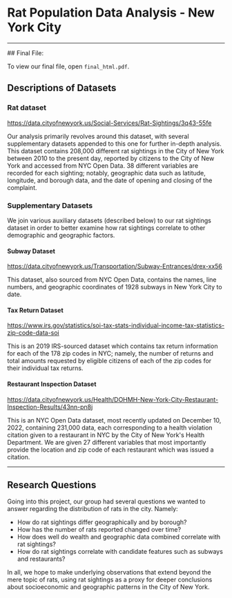 # Rat Population Data Analysis - New York City

<hr>
## Final File: 

To view our final file, open `final_html.pdf`. 

## Descriptions of Datasets

### Rat dataset

https://data.cityofnewyork.us/Social-Services/Rat-Sightings/3q43-55fe

Our analysis primarily revolves around this dataset, with several supplementary datasets appended to this one for further in-depth analysis. This dataset contains 208,000 different rat sightings in the City of New York between 2010 to the present day, reported by citizens to the City of New York and accessed from NYC Open Data. 38 different variables are recorded for each sighting; notably, geographic data such as latitude, longitude, and borough data, and the date of opening and closing of the complaint. 

### Supplementary Datasets

We join various auxiliary datasets (described below) to our rat sightings dataset in order to better examine how rat sightings correlate to other demographic and geographic factors.

#### Subway Dataset

https://data.cityofnewyork.us/Transportation/Subway-Entrances/drex-xx56

This dataset, also sourced from NYC Open Data, contains the names, line numbers, and geographic coordinates of 1928 subways in New York City to date.

#### Tax Return Dataset

https://www.irs.gov/statistics/soi-tax-stats-individual-income-tax-statistics-zip-code-data-soi

This is an 2019 IRS-sourced dataset which contains tax return information for each of the 178 zip codes in NYC; namely, the number of returns and total amounts requested by eligible citizens of each of the zip codes for their individual tax returns.

#### Restaurant Inspection Dataset

https://data.cityofnewyork.us/Health/DOHMH-New-York-City-Restaurant-Inspection-Results/43nn-pn8j

This is an NYC Open Data dataset, most recently updated on December 10, 2022, containing 231,000 data, each corresponding to a health violation citation given to a restaurant in NYC by the City of New York's Health Department. We are given 27 different variables that most importantly provide the location and zip code of each restaurant which was issued a citation.

<hr>

## Research Questions

Going into this project, our group had several questions we wanted to answer regarding the distribution of rats in the city. Namely:

* How do rat sightings differ geographically and by borough?
* How has the number of rats reported changed over time?
* How does well do wealth and geographic data combined correlate with rat sightings?
* How do rat sightings correlate with candidate features such as subways and restaurants?


In all, we hope to make underlying observations that extend beyond the mere topic of rats, using rat sightings as a proxy for deeper conclusions about socioeconomic and geographic patterns in the City of New York.

